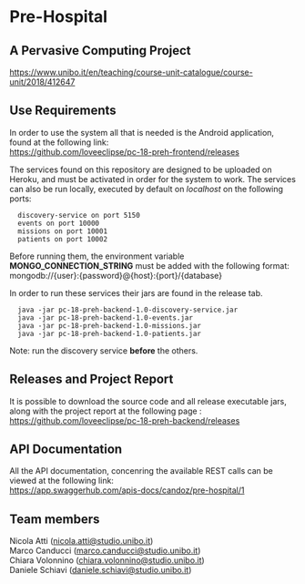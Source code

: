 # Pre-Hospital
## A Pervasive Computing Project

https://www.unibo.it/en/teaching/course-unit-catalogue/course-unit/2018/412647

## Use Requirements

In order to use the system all that is needed is the Android application, found at the following link:  
https://github.com/loveeclipse/pc-18-preh-frontend/releases  

The services found on this repository are designed to be uploaded on Heroku, and must be activated in order for the system to work.
The services can also be run locally, executed by default on *localhost* on the following ports: 

```
  discovery-service on port 5150 
  events on port 10000
  missions on port 10001
  patients on port 10002
```

Before running them, the environment variable **MONGO_CONNECTION_STRING** must be added with the following format:  
mongodb://{user}:{password}@{host}:{port}/{database}


In order to run these services their jars are found in the release tab.
```
  java -jar pc-18-preh-backend-1.0-discovery-service.jar
  java -jar pc-18-preh-backend-1.0-events.jar
  java -jar pc-18-preh-backend-1.0-missions.jar
  java -jar pc-18-preh-backend-1.0-patients.jar  
```

Note: run the discovery service **before** the others.

## Releases and Project Report
It is possible to download the source code and all release executable jars, along with the project report
at the following page :  
https://github.com/loveeclipse/pc-18-preh-backend/releases  

## API Documentation
All the API documentation, concenring the available REST calls can be viewed at the following link:  
https://app.swaggerhub.com/apis-docs/candoz/pre-hospital/1  


## Team members
Nicola Atti (nicola.atti@studio.unibo.it)  
Marco Canducci (marco.canducci@studio.unibo.it)  
Chiara Volonnino (chiara.volonnino@studio.unibo.it)  
Daniele Schiavi (daniele.schiavi@studio.unibo.it)         
